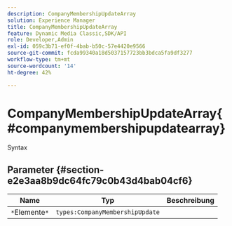 ```yaml
---
description: CompanyMembershipUpdateArray
solution: Experience Manager
title: CompanyMembershipUpdateArray
feature: Dynamic Media Classic,SDK/API
role: Developer,Admin
exl-id: 059c3b71-ef0f-4bab-b50c-57e4420e9566
source-git-commit: fcda99340a18d5037157723bb3bdca5fa9df3277
workflow-type: tm+mt
source-wordcount: '14'
ht-degree: 42%

---
```


# CompanyMembershipUpdateArray{#companymembershipupdatearray}

Syntax

## Parameter {#section-e2e3aa8b9dc64fc79c0b43d4bab04cf6}

| Name | Typ | Beschreibung |
|---|---|---|
| `*`Elemente`*` | `types:CompanyMembershipUpdate` |  |
